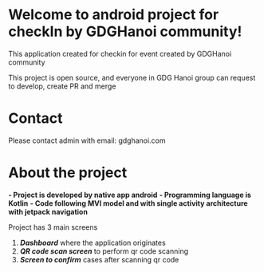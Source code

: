 # Welcome to android project for checkIn by GDGHanoi community!

This application created for checkin for event created by GDGHanoi community

This project is open source, and everyone in GDG Hanoi group can request to develop, create PR and merge

# Contact
Please contact admin with email: gdghanoi.com

# About the project
**- Project is developed by native app android**
**- Programming language is Kotlin**
**- Code following MVI model and with single activity architecture with jetpack navigation**

Project has 3 main screens
1. ***Dashboard*** where the application originates
2. ***QR code scan screen*** to perform qr code scanning
3. ***Screen to confirm*** cases after scanning qr code

